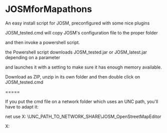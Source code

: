 # JOSMforMapathons
An easy install script for JOSM, preconfigured with some nice plugins

JOSM_tested.cmd will copy JOSM's configuration file to the proper folder

and then invoke a powershell script.

the Powershell script downloads JOSM_tested.jar or JOSM_latest.jar depending on a parameter

and launches it with a setting to make sure it has enough memory available.

Download as ZIP, unzip in its own folder and then double click  on JOSM_tested.cmd

=====

If you put the cmd file on a network folder which uses an UNC path, you'll have to adapt it:

net use X: \\UNC_PATH_TO_NETWORK_SHARE\JOSM_OpenStreetMapEditor

X:
